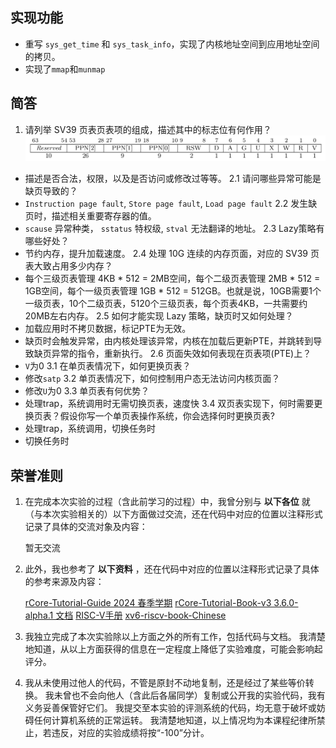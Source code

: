**实现功能**
----------------
- 重写 `sys_get_time` 和 `sys_task_info`，实现了内核地址空间到应用地址空间的拷贝。
- 实现了`mmap`和`munmap`

**简答**
----------------
1. 请列举 SV39 页表页表项的组成，描述其中的标志位有何作用？
![pte](./sv39-pte.png)
- 描述是否合法，权限，以及是否访问或修改过等等。
2.1 请问哪些异常可能是缺页导致的？
- `Instruction page fault`, `Store page fault`, `Load page fault`
2.2 发生缺页时，描述相关重要寄存器的值。
- `scause` 异常种类， `sstatus` 特权级, `stval` 无法翻译的地址。
2.3 Lazy策略有哪些好处？
- 节约内存，提升加载速度。
2.4 处理 10G 连续的内存页面，对应的 SV39 页表大致占用多少内存？
- 每个三级页表管理 4KB * 512 = 2MB空间，每个二级页表管理 2MB * 512 = 1GB空间，每个一级页表管理 1GB * 512 = 512GB。也就是说，10GB需要1个一级页表，10个二级页表，5120个三级页表，每个页表4KB，一共需要约20MB左右内存。
2.5 如何才能实现 Lazy 策略，缺页时又如何处理？
- 加载应用时不拷贝数据，标记PTE为无效。
- 缺页时会触发异常，由内核处理该异常，内核在加载后更新PTE，并跳转到导致缺页异常的指令，重新执行。
2.6 页面失效如何表现在页表项(PTE)上？
- `V`为0
3.1 在单页表情况下，如何更换页表？
- 修改`satp`
3.2 单页表情况下，如何控制用户态无法访问内核页面？
- 修改`U`为0
3.3 单页表有何优势？
- 处理trap，系统调用时无需切换页表，速度快
3.4 双页表实现下，何时需要更换页表？假设你写一个单页表操作系统，你会选择何时更换页表?
- 处理trap，系统调用，切换任务时
- 切换任务时



**荣誉准则**
----------------

1. 在完成本次实验的过程（含此前学习的过程）中，我曾分别与 **以下各位** 就（与本次实验相关的）以下方面做过交流，还在代码中对应的位置以注释形式记录了具体的交流对象及内容：

    暂无交流

2. 此外，我也参考了 **以下资料** ，还在代码中对应的位置以注释形式记录了具体的参考来源及内容：

    [rCore-Tutorial-Guide 2024 春季学期](https://learningos.cn/rCore-Tutorial-Guide-2024S)
    [rCore-Tutorial-Book-v3 3.6.0-alpha.1 文档](https://rcore-os.cn/rCore-Tutorial-Book-v3)
    [RISC-V手册](http://riscvbook.com/chinese/RISC-V-Reader-Chinese-v2p1.pdf)
    [xv6-riscv-book-Chinese](https://github.com/zhenyu-zang/xv6-riscv-book-Chinese)

3. 我独立完成了本次实验除以上方面之外的所有工作，包括代码与文档。
我清楚地知道，从以上方面获得的信息在一定程度上降低了实验难度，可能会影响起评分。

4. 我从未使用过他人的代码，不管是原封不动地复制，还是经过了某些等价转换。
我未曾也不会向他人（含此后各届同学）复制或公开我的实验代码，我有义务妥善保管好它们。
我提交至本实验的评测系统的代码，均无意于破坏或妨碍任何计算机系统的正常运转。
我清楚地知道，以上情况均为本课程纪律所禁止，若违反，对应的实验成绩将按“-100”分计。
